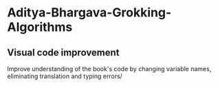 # Aditya-Bhargava-Grokking-Algorithms
## Visual code improvement

Improve understanding of the book's code by changing variable names, eliminating translation and typing errors/

